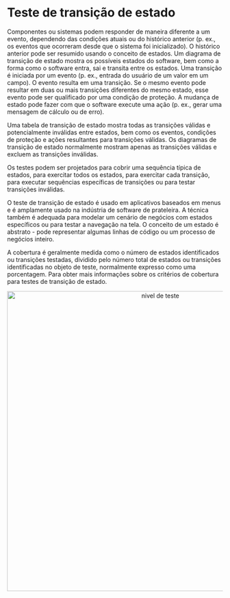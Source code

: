 # Teste de transição de estado

Componentes ou sistemas podem responder de maneira diferente a um evento, dependendo das
condições atuais ou do histórico anterior (p. ex., os eventos que ocorreram desde que o sistema foi inicializado). O histórico anterior pode ser resumido usando o conceito de estados. Um diagrama de transição de estado mostra os possíveis estados do software, bem como a forma como o software entra, sai e transita entre os estados. Uma transição é iniciada por um evento (p. ex., entrada do usuário de um valor em um campo). O evento resulta em uma transição. Se o mesmo evento pode resultar em duas ou mais transições diferentes do mesmo estado, esse evento pode ser qualificado por uma condição de proteção. A mudança de estado pode fazer com que o software execute uma ação (p. ex., gerar uma mensagem de cálculo ou de erro).

Uma tabela de transição de estado mostra todas as transições válidas e potencialmente inválidas entre estados, bem como os eventos, condições de proteção e ações resultantes para transições válidas. Os diagramas de transição de estado normalmente mostram apenas as transições válidas e excluem as transições inválidas.

Os testes podem ser projetados para cobrir uma sequência típica de estados, para exercitar todos os estados, para exercitar cada transição, para executar sequências específicas de transições ou para testar transições inválidas.

O teste de transição de estado é usado em aplicativos baseados em menus e é amplamente usado na indústria de software de prateleira. A técnica também é adequada para modelar um cenário de negócios com estados específicos ou para testar a navegação na tela. O conceito de um estado é abstrato - pode representar algumas linhas de código ou um processo de negócios inteiro.

A cobertura é geralmente medida como o número de estados identificados ou transições testadas, dividido pelo número total de estados ou transições identificadas no objeto de teste, normalmente expresso como uma porcentagem. Para obter mais informações sobre os critérios de cobertura para testes de transição de estado.


<p align="center">
  <img alt="nivel de teste" src="https://github.com/rxaviersantos/software-testing/assets/85380530/b353a6b0-7b4d-49c0-bc8d-87266ffec08c" "height="300px" width="700px">
</p>
